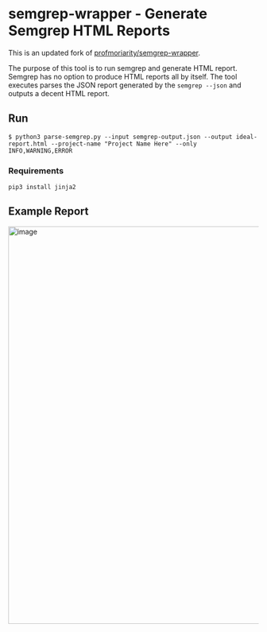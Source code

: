 # semgrep-wrapper - Generate Semgrep HTML Reports 

This is an updated fork of [profmoriarity/semgrep-wrapper](https://github.com/profmoriarity/semgrep-wrapper).

The purpose of this tool is to run semgrep and generate HTML report. Semgrep has no option to produce HTML reports all by itself. The tool executes parses the JSON report generated by the `semgrep --json` and outputs a decent HTML report.

## Run

```
$ python3 parse-semgrep.py --input semgrep-output.json --output ideal-report.html --project-name "Project Name Here" --only INFO,WARNING,ERROR
```

### Requirements

```
pip3 install jinja2
```

## Example Report

<img width="800" alt="image" src="https://github.com/user-attachments/assets/3946d350-128f-44c8-a586-33615383eaac" />

